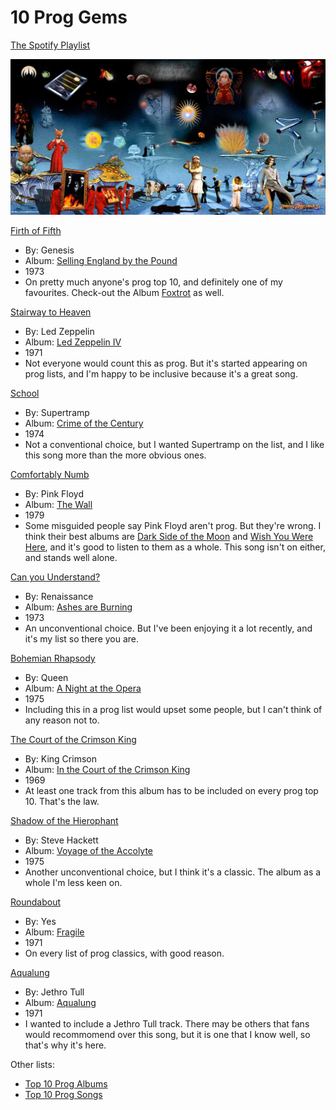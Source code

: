 # 10 Prog Gems

[The Spotify Playlist](https://open.spotify.com/playlist/3Bt7uarJOr161i0p8J5R1U?si=1d0c4753438a4ab2)

![Prog collage](5741792-2.jpg)

[Firth of Fifth](https://en.m.wikipedia.org/wiki/Firth_of_Fifth)
- By: Genesis 
- Album: [Selling England by the Pound](https://open.spotify.com/album/2tSRe2rkdJvZWMOIZpu6lk?si=MFdDDbFWTFaqseHHdhwR3Q)
- 1973
- On pretty much anyone's prog top 10, and definitely one of my favourites. Check-out the Album [Foxtrot](https://open.spotify.com/album/1P9AuGH530Oy9JEW5XVuxo?si=5ry6sHGKRzydouJ_XUi_7A) as well. 

[Stairway to Heaven](https://en.m.wikipedia.org/wiki/Stairway_to_Heaven)
- By: Led Zeppelin
- Album: [Led Zeppelin IV](https://open.spotify.com/album/44Ig8dzqOkvkGDzaUof9lK?si=Lpu0eA1LT2KFeQFfWsgkpQ)
- 1971
- Not everyone would count this as prog. But it's started appearing on prog lists, and I'm happy to be inclusive because it's a great song.
  
[School](https://en.m.wikipedia.org/wiki/School_%28Supertramp_song%29)
- By: Supertramp
- Album: [Crime of the Century](https://open.spotify.com/album/2wrHaulTgqqkVKx0k7Kq4r?si=9EXW5RLOTr23yDNPo5qWvQ)
- 1974
- Not a conventional choice, but I wanted Supertramp on the list, and I like this song more than the more obvious ones.

[Comfortably Numb](https://en.m.wikipedia.org/wiki/Comfortably_Numb)
- By: Pink Floyd
- Album: [The Wall](https://open.spotify.com/album/6WaIQHxEHtZL0RZ62AuY0g?si=SHQyUJ86Tzi_V_cw_UFiNQ)
- 1979
- Some misguided people say Pink Floyd aren't prog. But they're wrong. I think their best albums are [Dark Side of the Moon](https://open.spotify.com/album/2WT1pbYjLJciAR26yMebkH?si=_Yus99bOTlGKw8jyXpLTBQ) and [Wish You Were Here](https://open.spotify.com/album/6uvBKDGlJAYLH5Vy6RQVsc?si=nUzenwV0RiuO4FeWXXGGIw), and it's good to listen to them as a whole. This song isn't on either, and stands well alone.
  
[Can you Understand?](https://en.m.wikipedia.org/wiki/Ashes_Are_Burning)
- By: Renaissance
- Album: [Ashes are Burning](https://open.spotify.com/album/1C2fgiQmiTF9Dr8NdbPSou?si=k3ahI5-iR-qiSpWF7gSWXQ)
- 1973
- An unconventional choice. But I've been enjoying it a lot recently, and it's my list so there you are.

[Bohemian Rhapsody](https://en.m.wikipedia.org/wiki/Bohemian_Rhapsody)
- By: Queen
- Album: [A Night at the Opera](https://open.spotify.com/album/1GbtB4zTqAsyfZEsm1RZfx?si=e87ab95ca9fd4961)
- 1975
- Including this in a prog list would upset some people, but I can't think of any reason not to.

[The Court of the Crimson King](https://en.m.wikipedia.org/wiki/The_Court_of_the_Crimson_King)
- By: King Crimson
- Album: [In the Court of the Crimson King](https://open.spotify.com/album/6tVg2Wl9hVKMpHYcAl2V2M?si=b074fb287def4474)
- 1969
- At least one track from this album has to be included on every prog top 10. That's the law.

[Shadow of the Hierophant](https://en.wikipedia.org/wiki/Voyage_of_the_Acolyte)
- By: Steve Hackett
- Album: [Voyage of the Accolyte](https://open.spotify.com/album/4twSmtePdvfZhSpI2LV5W2?si=44391c3a23504e89)
- 1975
- Another unconventional choice, but I think it's a classic. The album as a whole I'm less keen on. 

[Roundabout](https://en.wikipedia.org/wiki/Roundabout_(Yes_song))
- By: Yes
- Album: [Fragile](https://open.spotify.com/album/0dZF93WHyOhTWjz5EWM7yG?si=fcba58f65d154fe3)
- 1971
- On every list of prog classics, with good reason.
  
[Aqualung](https://en.wikipedia.org/wiki/Aqualung_(album))
- By: Jethro Tull
- Album: [Aqualung](https://open.spotify.com/album/0NGM3Ftwjw0dLNpAowmz3x?si=932d8cb932904f01)
- 1971
- I wanted to include a Jethro Tull track. There may be others that fans would recommomend over this song, but it is one that I know well, so that's why it's here.

Other lists:
- [Top 10 Prog Albums](https://www.youtube.com/watch?v=I4_YMKQUSqI)
- [Top 10 Prog Songs](https://www.youtube.com/watch?v=TMDgU-DLxB8)

